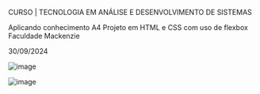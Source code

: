 CURSO | TECNOLOGIA EM ANÁLISE E DESENVOLVIMENTO DE SISTEMAS

Aplicando conhecimento A4
Projeto em HTML e CSS com uso de flexbox
Faculdade Mackenzie

30/09/2024

![image](https://github.com/user-attachments/assets/e8d1ddef-e858-4132-bbab-0f79d93062e7)

![image](https://github.com/user-attachments/assets/de8c760c-9561-433e-a6da-f437ceecbf5c)


